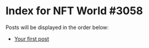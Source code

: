 # Index for NFT World #3058
Posts will be displayed in the order below:

- [Your first post](./001-first.md)

